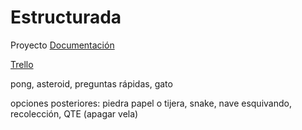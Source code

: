 # Estructurada
Proyecto
[Documentación](https://docs.google.com/document/d/1k6WmmTl99E8vPA-qOKe6a6FxYouPquhXfmINWp7MwqU/edit?usp=sharing)

[Trello](https://trello.com/b/cGjtn6SA/estructurada)

pong, asteroid, preguntas rápidas, gato 


opciones posteriores: piedra papel o tijera, snake, nave esquivando, recolección, QTE (apagar vela)
